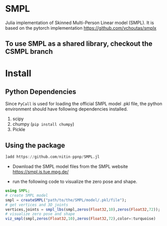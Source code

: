 # SMPL
Julia implementation of Skinned Multi-Person Linear model (SMPL). It is based on the pytorch implementation https://github.com/vchoutas/smplx

## To use SMPL as a shared library, checkout the CSMPL branch

# Install
## Python Dependencies
Since `PyCall` is used for loading the official SMPL model .pkl file, the python environment should have following dependencies installed. 
1. scipy
2. chumpy (`pip install chumpy`)
3. Pickle

## Using the package
```julia
]add https://github.com/nitin-ppnp/SMPL.jl
```
- Download the SMPL model files from the SMPL website https://smpl.is.tue.mpg.de/

- run the following code to visualize the zero pose and shape.
```julia
using SMPL;
# create SMPL model
smpl = createSMPL("path/to/the/SMPL/model/.pkl/file");
# get vertices and 3D joints
vertices,joints = smpl_lbs(smpl,zeros(Float32,10),zeros(Float32,72));
# visualize zero pose and shape
viz_smpl(smpl,zeros(Float32,10),zeros(Float32,72),color=:turquoise)
```